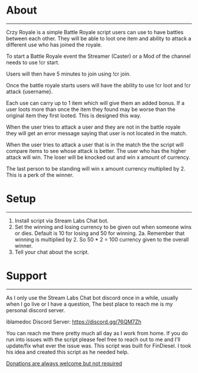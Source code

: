 # About
-------
Crzy Royale is a simple Battle Royale script users can use to have battles between each other. They will be able to loot
one item and ability to attack a different use who has joined the royale.

To start a Battle Royale event the Streamer (Caster) or a Mod of the channel needs to use !cr start.

Users will then have 5 minutes to join using !cr join.

Once the battle royale starts users will have the ability to use !cr loot and !cr attack {username}.

Each use can carry up to 1 item which will give them an added bonus. If a user loots more than once the item they found
may be worse than the original item they first looted. This is designed this way.

When the user tries to attack a user and they are not in the battle royale they will get an error message saying that user
is not located in the match.

When the user tries to attack a user that is in the match the the script will compare items to see whose attack is better.
The user who has the higher attack will win. The loser will be knocked out and win x amount of currency.

The last person to be standing will win x amount currency multiplied by 2. This is a perk of the winner.

# Setup
-------
1. Install script via Stream Labs Chat bot.
2. Set the winning and losing currency to be given out when someone wins or dies. Default is 10 for losing and 50 for winning.
2a. Remember that winning is multiplied by 2. So 50 * 2 = 100 currency given to the overall winner.
3. Tell your chat about the script.

# Support
---------
As I only use the Stream Labs Chat bot discord once in a while, usually when I go live or I have a question, The best place
to reach me is my personal discord server.

iblamedoc Discord Server: https://discord.gg/76QM7Zh

You can reach me there pretty much all day as I work from home. If you do run into issues with the script please feel free to
reach out to me and I'll update/fix what ever the issue was. This script was built for FinDiesel. I took his idea and
created this script as he needed help.

<a href='paypal.me/thecrzydoctor'>Donations are always welcome but not required</a>